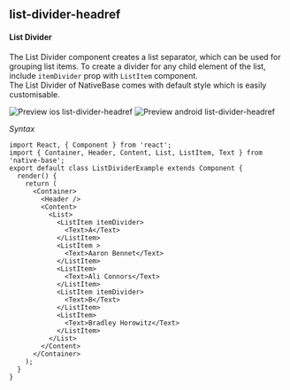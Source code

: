 ## list-divider-headref
#### List Divider

The List Divider component creates a list separator, which can be used for grouping list items. To create a divider for any child element of the list, include <code>itemDivider</code> prop with <code>ListItem</code> component.<br />
The List Divider of NativeBase comes with default style which is easily customisable.

![Preview ios list-divider-headref](https://github.com/GeekyAnts/NativeBase-KitchenSink/raw/v2.5.2/screenshots/ios/list-divider.png)
![Preview android list-divider-headref](https://github.com/GeekyAnts/NativeBase-KitchenSink/raw/v2.5.2/screenshots/android/list-divider.png)

*Syntax*

<pre class="line-numbers"><code class="language-jsx">import React, { Component } from 'react';
import { Container, Header, Content, List, ListItem, Text } from 'native-base';
export default class ListDividerExample extends Component {
  render() {
    return (
      &lt;Container>
        &lt;Header />
        &lt;Content>
          &lt;List>
            &lt;ListItem itemDivider>
              &lt;Text>A&lt;/Text>
            &lt;/ListItem>                    
            &lt;ListItem >
              &lt;Text>Aaron Bennet&lt;/Text>
            &lt;/ListItem>
            &lt;ListItem>
              &lt;Text>Ali Connors&lt;/Text>
            &lt;/ListItem>
            &lt;ListItem itemDivider>
              &lt;Text>B&lt;/Text>
            &lt;/ListItem>  
            &lt;ListItem>
              &lt;Text>Bradley Horowitz&lt;/Text>
            &lt;/ListItem>
          &lt;/List>
        &lt;/Content>
      &lt;/Container>
    );
  }
}
</code></pre><br />
